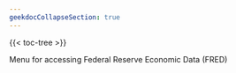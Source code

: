 ```yaml
---
geekdocCollapseSection: true
---
```


{{< toc-tree >}}

Menu for accessing Federal Reserve Economic Data (FRED)